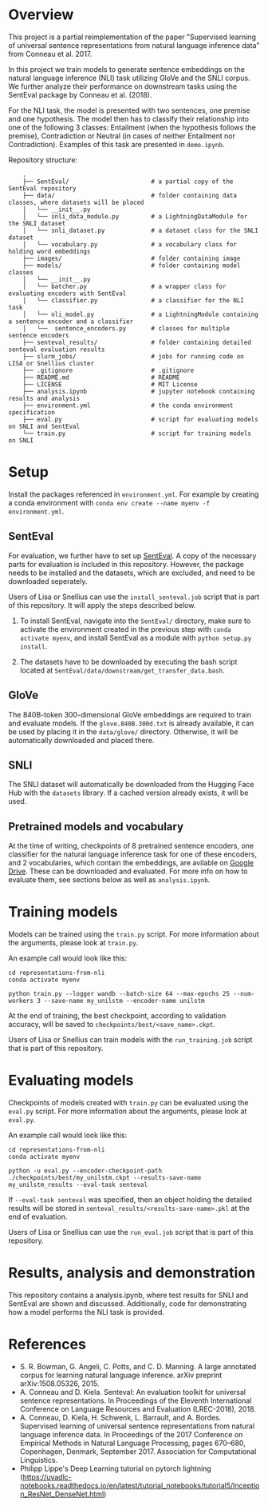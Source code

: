 # Overview
This project is a partial reimplementation of the paper "Supervised learning of universal sentence representations from natural language inference data" from Conneau et al. 2017. 

In this project we train models to generate sentence embeddings on the natural language inference (NLI) task utilizing GloVe and the SNLI corpus. We further analyze their performance on downstream tasks using the SentEval package by Conneau et al. (2018).

For the NLI task, the model is presented with two sentences, one premise and one hypothesis. The model then has to classify their relationship into one of the following 3 classes: Entailment (when the hypothesis follows the premise), Contradiction or Neutral (in cases of neither Entailment nor Contradiction). Examples of this task are presented in `demo.ipynb`.   

Repository structure:
```
    .
    ├── SentEval/                       # a partial copy of the SentEval repository
    ├── data/                           # folder containing data classes, where datasets will be placed
    │   └── __init__.py
    │   └── snli_data_module.py         # a LightningDataModule for the SNLI dataset
    │   └── snli_dataset.py             # a dataset class for the SNLI dataset
    │   └── vocabulary.py               # a vocabulary class for holding word embeddings
    ├── images/                         # folder containing image
    ├── models/                         # folder containing model classes
    │   └── __init__.py
    │   └── batcher.py                  # a wrapper class for evaluating encoders with SentEval
    │   └── classifier.py               # a classifier for the NLI task
    │   └── nli_model.py                # a LightningModule containing a sentence encoder and a classifier
    │   └──  sentence_encoders.py       # classes for multiple sentence encoders
    ├── senteval_results/               # folder containing detailed senteval evaluation results
    ├── slurm_jobs/                     # jobs for running code on LISA or Snellius cluster
    ├── .gitignore                      # .gitignore
    ├── README.md                       # README
    ├── LICENSE                         # MIT License
    ├── analysis.ipynb                  # jupyter notebook containing results and analysis
    ├── environment.yml                 # the conda environment specification
    ├── eval.py                         # script for evaluating models on SNLI and SentEval
    └── train.py                        # script for training models on SNLI
```

# Setup
Install the packages referenced in `environment.yml`. For example by creating a conda environment with `conda env create --name myenv -f environment.yml`.

## SentEval
For evaluation, we further have to set up [SentEval](https://github.com/facebookresearch/SentEval). A copy of the necessary parts for evaluation is included in this repository. However, the package needs to be installed and the datasets, which are excluded, and need to be downloaded seperately.

Users of Lisa or Snellius can use the `install_senteval.job` script that is part of this repository. It will apply the steps described below.

1. To install SentEval, navigate into the `SentEval/` directory, make sure to activate the environment created in the previous step with `conda activate myenv`, and install SentEval as a module with `python setup.py install`.

2. The datasets have to be downloaded by executing the bash script located at `SentEval/data/downstream/get_transfer_data.bash`.

## GloVe
The 840B-token 300-dimensional GloVe embeddings are required to train and evaluate models. If the `glove.840B.300d.txt` is already available, it can be used by placing it in the `data/glove/` directory. Otherwise, it will be automatically downloaded and placed there.

## SNLI
The SNLI dataset will automatically be downloaded from the Hugging Face Hub with the `datasets` library. If a cached version already exists, it will be used. 

## Pretrained models and vocabulary
At the time of writing, checkpoints of 8 pretrained sentence encoders, one classifier for the natural language inference task for one of these encoders, and 2 vocabularies, which contain the embeddings, are avilable on [Google Drive](https://drive.google.com/drive/folders/1XMYTyJigxU4JLDfhy-Y7VIWd5HOlr6u0?usp=sharing). These can be downloaded and evaluated. For more info on how to evaluate them, see sections below as well as `analysis.ipynb`.

# Training models
Models can be trained using the `train.py` script. For more information about the arguments, please look at `train.py`.

An example call would look like this:
```terminal
cd representations-from-nli
conda activate myenv

python train.py --logger wandb --batch-size 64 --max-epochs 25 --num-workers 3 --save-name my_unilstm --encoder-name unilstm
```

At the end of training, the best checkpoint, according to validation accuracy, will be saved to `checkpoints/best/<save_name>.ckpt`.

Users of Lisa or Snellius can train models with the `run_training.job` script that is part of this repository.

# Evaluating models
Checkpoints of models created with `train.py` can be evaluated using the `eval.py` script. For more information about the arguments, please look at `eval.py`.

An example call would look like this:
```terminal
cd representations-from-nli
conda activate myenv

python -u eval.py --encoder-checkpoint-path ./checkpoints/best/my_unilstm.ckpt --results-save-name my_unilstm_results --eval-task senteval
```

If `--eval-task senteval` was specified, then an object holding the detailed results will be stored in `senteval_results/<results-save-name>.pkl` at the end of evaluation.

Users of Lisa or Snellius can use the `run_eval.job` script that is part of this repository.


# Results, analysis and demonstration
This repository contains a analysis.ipynb, where test results for SNLI and SentEval are shown and discussed. Additionally, code for demonstrating how a model performs the NLI task is provided.

# References
- S. R. Bowman, G. Angeli, C. Potts, and C. D. Manning. A large annotated corpus for learning natural language inference. arXiv preprint arXiv:1508.05326, 2015.
- A. Conneau and D. Kiela. Senteval: An evaluation toolkit for universal sentence representations. In Proceedings of the Eleventh International Conference on Language Resources and Evaluation (LREC-2018), 2018.
- A. Conneau, D. Kiela, H. Schwenk, L. Barrault, and A. Bordes. Supervised learning of universal sentence representations from natural language inference data. In Proceedings of the 2017 Conference on Empirical Methods in Natural Language Processing, pages 670–680, Copenhagen, Denmark, September 2017. Association for Computational Linguistics.
- Philipp Lippe's Deep Learning tutorial on pytorch lightning (https://uvadlc-notebooks.readthedocs.io/en/latest/tutorial_notebooks/tutorial5/Inception_ResNet_DenseNet.html)
